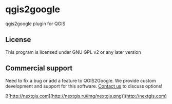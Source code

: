 # qgis2google
qgis2google plugin for QGIS

License
-------------
This program is licensed under GNU GPL v2 or any later version

Commercial support
----------
Need to fix a bug or add a feature to QGIS2Google. We provide custom development and support for this software. [Contact us](http://nextgis.ru/en/contact/) to discuss options!

[![http://nextgis.com](http://nextgis.ru/img/nextgis.png)](http://nextgis.com)
